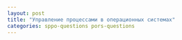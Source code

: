 ```yaml
---
layout: post
title: "Управление процессами в операционных системах"
categories: sppo-questions pors-questions
---
```

